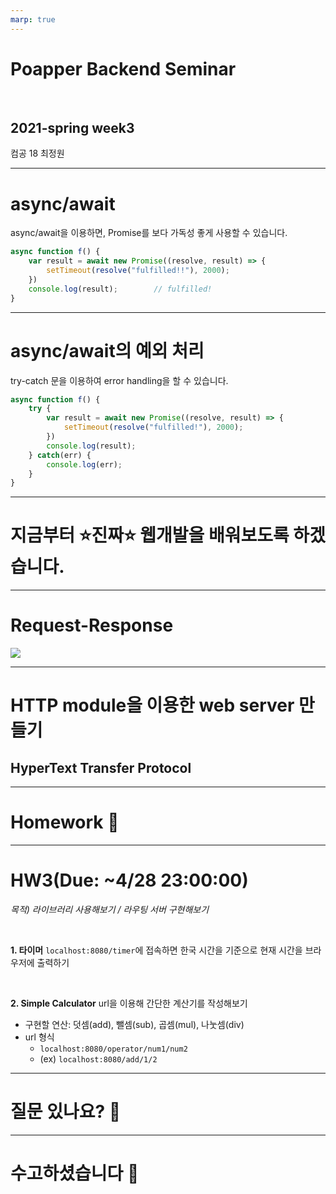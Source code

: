 ```yaml
---
marp: true
---
```


# **Poapper Backend Seminar**

<br>

## 2021-spring week3
컴공 18 최정원

---

# async/await

async/await을 이용하면, Promise를 보다 가독성 좋게 사용할 수 있습니다.

```javascript
async function f() {
    var result = await new Promise((resolve, result) => {
        setTimeout(resolve("fulfilled!!"), 2000);
    })
    console.log(result);        // fulfilled!
}
```

---

# async/await의 예외 처리

try-catch 문을 이용하여 error handling을 할 수 있습니다.

```javascript
async function f() {
    try {
        var result = await new Promise((resolve, result) => {
            setTimeout(resolve("fulfilled!"), 2000);
        })
        console.log(result);
    } catch(err) {
        console.log(err);
    }
}
```

---

# 지금부터 :star:진짜:star: 웹개발을 배워보도록 하겠습니다.

---

# Request-Response

![](img/request_response.png)

---

# HTTP module을 이용한 web server 만들기

## **H**yper**T**ext **T**ransfer **P**rotocol

---

# Homework :memo:

---

# HW3(Due: ~4/28 23:00:00)

_목적) 라이브러리 사용해보기 / 라우팅 서버 구현해보기_

<br>

**1. 타이머**
`localhost:8080/timer`에 접속하면 한국 시간을 기준으로 현재 시간을 브라우저에 출력하기

<br>

**2. Simple Calculator**
url을 이용해 간단한 계산기를 작성해보기

- 구현할 연산: 덧셈(add), 뺄셈(sub), 곱셈(mul), 나눗셈(div)
- url 형식
  - `localhost:8080/operator/num1/num2`
  - (ex) `localhost:8080/add/1/2`

---

# 질문 있나요? :eyes:

---

# 수고하셨습니다 :clap: